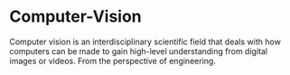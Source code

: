 # Computer-Vision
Computer vision is an interdisciplinary scientific field that deals with how computers can be made to gain high-level understanding from digital images or videos. From the perspective of engineering.
